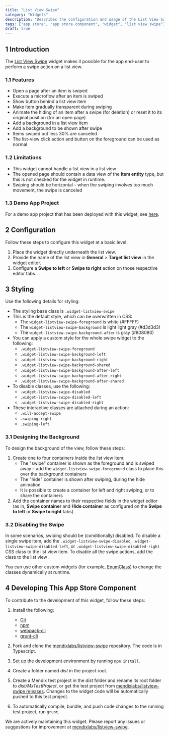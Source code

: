 ```yaml
---
title: "List View Swipe"
category: "Widgets"
description: "Describes the configuration and usage of the List View Swipe widget, which is available in the Mendix App Store."
tags: ["app store", "app store component", "widget", "list view swipe"]
draft: true
---
```


## 1 Introduction

The [List View Swipe](https://appstore.home.mendix.com/link/app/47781/) widget makes it possible for the app end-user to perform a swipe action on a list view.

### 1.1 Features

* Open a page after an item is swiped
* Execute a microflow after an item is swiped
* Show button behind a list view item
* Make item gradually transparent during swiping
* Animate the hiding of an item after a swipe (for deletion) or reset it to its original position (for an open page)
* Add a background in a list view item
* Add a background to be shown after swipe
* Items swiped out less 30% are canceled
* The list-view click action and button on the foreground can be used as normal

### 1.2 Limitations

* This widget cannot handle a list view in a list view
* The opened page should contain a data view of the **Item entity** type, but this is not checked for the widget in runtime.
* Swiping should be horizontal – when the swiping involves too much movement, the swipe is canceled

### 1.3 Demo App Project

For a demo app project that has been deployed with this widget, see [here](http://listviewswipeout.mxapps.io).

## 2 Configuration

Follow these steps to configure this widget at a basic level:

1. Place the widget directly underneath the list view.
2. Provide the name of the list view in **General** > **Target list view** in the widget editor.
3. Configure a **Swipe to left** or **Swipe to right** action on those respective editor tabs.

## 3 Styling

Use the following details for styling:

* The styling base class is `.widget-listview-swipe`
* This is the default style, which can be overwritten in CSS:
	* The `widget-listview-swipe-foreground` is white (#FFFFF)
	* The `widget-listview-swipe-background` is light light gray (#d3d3d3)
	* The `widget-listview-swipe-background-after` is gray (#808080)
* You can apply a custom style for the whole swipe widget to the following:
	* `.widget-listview-swipe-foreground`
	* `.widget-listview-swipe-background-left`
	* `.widget-listview-swipe-background-right`
	* `.widget-listview-swipe-background-shared`
	* `.widget-listview-swipe-background-after-left`
	* `.widget-listview-swipe-background-after-right`
	* `.widget-listview-swipe-background-after-shared`
* To disable classes, use the following:
	* `.widget-listview-swipe-disabled`
	* `.widget-listview-swipe-disabled-left`
	* `.widget-listview-swipe-disabled-right`
* These interactive classes are attached during an action: 
	* `.will-accept-swipe`
	* `.swiping-right`
	* `.swiping-left`
	
### 3.1 Designing the Background

To design the background of the view, follow these steps:

1. Create one to four containers inside the list view item:
	* The "swipe" container is shown as the foreground and is swiped away – add the `widget-listview-swipe-foreground` class to place this over the background containers
	* The  "hide" container is shown after swiping, during the hide animation
	* It is possible to create a container for left and right swiping, or to share the containers
2. Add the container names to their respective fields in the widget editor (as in, **Swipe container** and **Hide container** as configured on the **Swipe to left** or **Swipe to right** tabs).

### 3.2 Disabling the Swipe

In some scenarios, swiping should be (conditionally) disabled. To disable a single swipe item, add the `.widget-listview-swipe-disabled`, `.widget-listview-swipe-disabled-left`, or `.widget-listview-swipe-disabled-right` CSS class to the list view item. To disable all the swipe actions, add the class to the list view .

You can use other custom widgets (for example, [EnumClass](https://appstore.home.mendix.com/link/app/2641/)) to change the classes dynamically at runtime. 

## 4 Developing This App Store Component

To contribute to the development of this widget, follow these steps:

1. Install the following:
	* [Git](https://git-scm.com/book/en/v2/Getting-Started-Installing-Git)
	* [npm](https://www.npmjs.com/)
	* [webpack-cli](https://www.npmjs.com/package/webpack-cli)
	* [grunt-cli](https://github.com/gruntjs/grunt-cli)

2. Fork and clone the [mendixlabs/listview-swipe](https://github.com/mendixlabs/listview-swipe.git) repository. The code is in Typescript.
3. Set up the development environment by running `npm install`.
4. Create a folder named *dist* in the project root.
5. Create a Mendix test project in the *dist* folder and rename its root folder to *dist/MxTestProject*, or get the test project from [mendixlabs/listview-swipe releases](https://github.com/mendixlabs/listview-swipe/releases/latest). Changes to the widget code will be automatically pushed to this test project.
6. To automatically compile, bundle, and push code changes to the running test project, run `grunt`.

We are actively maintaining this widget. Please report any issues or suggestions for improvement at [mendixlabs/listview-swipe](https://github.com/mendixlabs/listview-swipe/issues).

